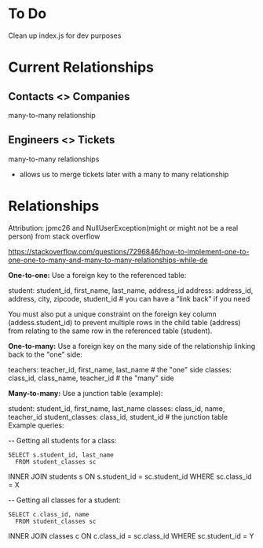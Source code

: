 # To Do

Clean up index.js for dev purposes

# Current Relationships

## Contacts <> Companies

many-to-many relationship

## Engineers <> Tickets

many-to-many relationships

- allows us to merge tickets later with a many to many relationship

# Relationships

Attribution: jpmc26 and NullUserException(might or might not be a real person) from stack overflow

https://stackoverflow.com/questions/7296846/how-to-implement-one-to-one-one-to-many-and-many-to-many-relationships-while-de

**One-to-one:** Use a foreign key to the referenced table:

student: student_id, first_name, last_name, address_id
address: address_id, address, city, zipcode, student_id # you can have a "link back" if you need

You must also put a unique constraint on the foreign key column (addess.student_id) to prevent multiple rows in the child table (address) from relating to the same row in the referenced table (student).

**One-to-many:** Use a foreign key on the many side of the relationship linking back to the "one" side:

teachers: teacher_id, first_name, last_name # the "one" side
classes: class_id, class_name, teacher_id # the "many" side

**Many-to-many:** Use a junction table (example):

student: student_id, first_name, last_name
classes: class_id, name, teacher_id
student_classes: class_id, student_id # the junction table
Example queries:

-- Getting all students for a class:

    SELECT s.student_id, last_name
      FROM student_classes sc

INNER JOIN students s ON s.student_id = sc.student_id
WHERE sc.class_id = X

-- Getting all classes for a student:

    SELECT c.class_id, name
      FROM student_classes sc

INNER JOIN classes c ON c.class_id = sc.class_id
WHERE sc.student_id = Y

